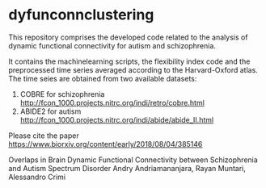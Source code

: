 # dyfunconnclustering

This repository comprises the developed code related to the analysis of dynamic functional connectivity for autism and schizophrenia.

It contains the machinelearning scripts, the flexibility index code and the preprocessed time series averaged according to the Harvard-Oxford atlas. The time seies are obtained from two available datasets:
1. COBRE for schizophrenia http://fcon_1000.projects.nitrc.org/indi/retro/cobre.html
2. ABIDE2 for autism http://fcon_1000.projects.nitrc.org/indi/abide/abide_II.html 

Please cite the paper https://www.biorxiv.org/content/early/2018/08/04/385146

Overlaps in Brain Dynamic Functional Connectivity between Schizophrenia and Autism Spectrum Disorder
Andry Andriamananjara, Rayan Muntari, Alessandro Crimi
